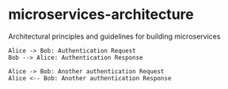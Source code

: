 # microservices-architecture
Architectural principles and guidelines for building microservices


```plantuml
Alice -> Bob: Authentication Request
Bob --> Alice: Authentication Response

Alice -> Bob: Another authentication Request
Alice <-- Bob: Another authentication Response
```